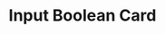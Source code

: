 ---
title: Input Boolean Card
name: card_input_boolean
category: card
explanation: "The `input-boolean-card` is to switch an `input_boolean` on or off."
image_path: "https://via.placeholder.com/426x96/efefef/999999?text=Sorry,+no+image+yet"
internal: false
generator_install: true
generator_example: true
generator_button: true
variables:
  - name: entity
    type: entry
    example: input_boolean.guest_mode
    required: true 
    explanation: "The <i>input_boolean</i> to switch"
yaml: |-
  - type: 'custom:button-card'
    template: card_input_boolean
    entity: input_boolean.guest_mode
ui: |-
  type: 'custom:button-card'
  template: card_input_boolean
  entity: input_boolean.guest_mode
code: |-
  card_input_boolean:
    template: 
      - icon_info_bg
      - ulm_language_variables
      - blue
    name: "[[[ return entity.name != '' ? entity.name : entity.attribute.friendly_name ]]]"
    label: >
      [[[
        if (entity.state != 'unavailable'){
          if (entity.state == 'on'){
            return variables.ulm_on;
          } else {
            return variables.ulm_off;
          }
        } else {
          return variables.ulm_unavailable;
        }
      ]]]
---